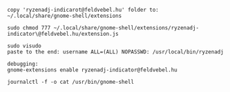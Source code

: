     
    copy 'ryzenadj-indicarot@feldvebel.hu' folder to:
    ~/.local/share/gnome-shell/extensions
    
    sudo chmod 777 ~/.local/share/gnome-shell/extensions/ryzenadj-indicator\@feldvebel.hu/extension.js
    
    sudo visudo
    paste to the end: username ALL=(ALL) NOPASSWD: /usr/local/bin/ryzenadj
    
    debugging:
    gnome-extensions enable ryzenadj-indicator@feldvebel.hu
    
    journalctl -f -o cat /usr/bin/gnome-shell 


